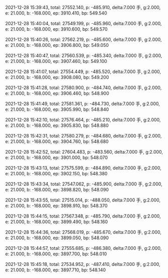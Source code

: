 2021-12-28 15:39:43, total: 27552.140, p: -485.910, delta:7.000 手, g:2.000, e: 21.000, b: -168.000, ep: 3910.410, bp: 549.540

2021-12-28 15:40:04, total: 27549.199, p: -485.960, delta:7.000 手, g:2.000, e: 21.000, b: -168.000, ep: 3910.600, bp: 549.570

2021-12-28 15:40:26, total: 27562.219, p: -485.600, delta:7.000 手, g:2.000, e: 21.000, b: -168.000, ep: 3906.800, bp: 549.050

2021-12-28 15:40:47, total: 27560.539, p: -485.340, delta:7.000 手, g:2.000, e: 21.000, b: -168.000, ep: 3907.460, bp: 549.100

2021-12-28 15:41:07, total: 27554.449, p: -485.520, delta:7.000 手, g:2.000, e: 21.000, b: -168.000, ep: 3908.080, bp: 549.200

2021-12-28 15:41:28, total: 27580.900, p: -484.740, delta:7.000 手, g:2.000, e: 21.000, b: -168.000, ep: 3906.460, bp: 548.900

2021-12-28 15:41:49, total: 27581.361, p: -484.730, delta:7.000 手, g:2.000, e: 21.000, b: -168.000, ep: 3905.990, bp: 548.840

2021-12-28 15:42:10, total: 27576.464, p: -485.210, delta:7.000 手, g:2.000, e: 21.000, b: -168.000, ep: 3905.830, bp: 548.880

2021-12-28 15:42:31, total: 27580.279, p: -484.680, delta:7.000 手, g:2.000, e: 21.000, b: -168.000, ep: 3904.760, bp: 548.680

2021-12-28 15:42:52, total: 27604.483, p: -483.560, delta:7.000 手, g:2.000, e: 21.000, b: -168.000, ep: 3901.000, bp: 548.070

2021-12-28 15:43:13, total: 27575.599, p: -484.890, delta:7.000 手, g:2.000, e: 21.000, b: -168.000, ep: 3902.150, bp: 548.380

2021-12-28 15:43:34, total: 27547.062, p: -485.900, delta:7.000 手, g:2.000, e: 21.000, b: -168.000, ep: 3898.820, bp: 548.090

2021-12-28 15:43:55, total: 27515.014, p: -488.050, delta:7.000 手, g:2.000, e: 21.000, b: -168.000, ep: 3898.910, bp: 548.370

2021-12-28 15:44:15, total: 27567.348, p: -485.790, delta:7.000 手, g:2.000, e: 21.000, b: -168.000, ep: 3899.490, bp: 548.160

2021-12-28 15:44:36, total: 27568.019, p: -485.670, delta:7.000 手, g:2.000, e: 21.000, b: -168.000, ep: 3899.050, bp: 548.090

2021-12-28 15:44:57, total: 27555.685, p: -486.380, delta:7.000 手, g:2.000, e: 21.000, b: -168.000, ep: 3897.700, bp: 548.010

2021-12-28 15:45:18, total: 27534.952, p: -487.410, delta:7.000 手, g:2.000, e: 21.000, b: -168.000, ep: 3897.710, bp: 548.140